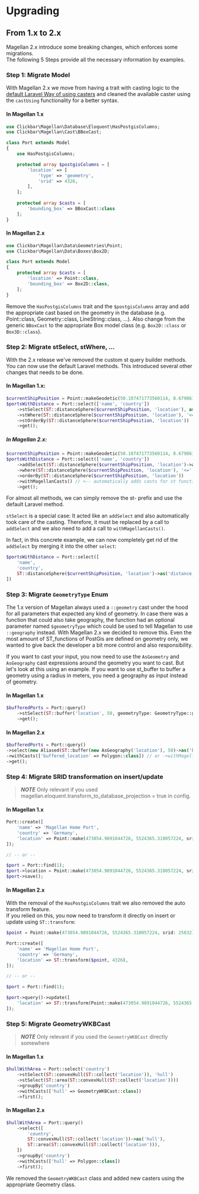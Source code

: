 # Upgrading

## From 1.x to 2.x
Magellan 2.x introduce some breaking changes, which enforces some migrations.  
The following 5 Steps provide all the necessary information by examples.

### Step 1: Migrate Model
With Magellan 2.x we move from having a trait with casting logic to the [default Laravel Way of using casters](https://laravel.com/docs/master/eloquent-mutators#attribute-casting) and cleaned the available caster using the `castUsing` functionality for a better syntax.

#### In Magellan 1.x
```php
use Clickbar\Magellan\Database\Eloquent\HasPostgisColumns;
use Clickbar\Magellan\Cast\BBoxCast;

class Port extends Model
{
    use HasPostgisColumns;

    protected array $postgisColumns = [
        'location' => [
            'type' => 'geometry',
            'srid' => 4326,
        ],
    ];
    
    protected array $casts = [
        'bounding_box' => BBoxCast::class
    ];
}
```

#### In Magellan 2.x
```php
use Clickbar\Magellan\Data\Geometries\Point;
use Clickbar\Magellan\Data\Boxes\Box2D;

class Port extends Model
{
    protected array $casts = [
        'location' => Point::class,
        'bounding_box' => Box2D::class,
    ];
}
```

Remove the `HasPostgisColumns` trait and the `$postgisColumns` array and add the appropriate cast based on the geometry in the database (e.g. Point::class, Geometry::class, LineString::class, ...).
Also change from the generic `BBoxCast` to the appropriate Box model class (e.g. `Box2D::class` or `Box3D::class`).

### Step 2: Migrate stSelect, stWhere, ...
With the 2.x release we've removed the custom st query builder methods. You can now use the default Laravel methods.
This introduced several other changes that needs to be done.

#### In Magellan 1.x:
```php
$currentShipPosition = Point::makeGeodetic(50.107471773560114, 8.679861151457937);
$portsWithDistance = Port::select(['name', 'country'])
    ->stSelect(ST::distanceSphere($currentShipPosition, 'location'), as: 'distance_to_ship')
    ->stWhere(ST::distanceSphere($currentShipPosition, 'location'), '<=', 50000)
    ->stOrderBy(ST::distanceSphere($currentShipPosition, 'location'))
    ->get();
```

##### In Magellan 2.x:
```php
$currentShipPosition = Point::makeGeodetic(50.107471773560114, 8.679861151457937);
$portsWithDistance = Port::select(['name', 'country'])
    ->addSelect(ST::distanceSphere($currentShipPosition, 'location')->as('distance_to_ship'))
    ->where(ST::distanceSphere($currentShipPosition, 'location'), '<=', 50000)
    ->orderBy(ST::distanceSphere($currentShipPosition, 'location'))
    ->withMagellanCasts() // <-- automatically adds casts for st functions returning geometry or bbox
    ->get();    
```

For almost all methods, we can simply remove the st- prefix and use the default Laravel method.

`stSelect` is a special case: It acted like an `addSelect` and also automatically took care of the casting. Therefore, it must be replaced by a call to `addSelect` and we also need to add a call to `withMagellanCasts()`.

In fact, in this concrete example, we can now completely get rid of the `addSelect` by merging it into the other `select`:
```php
$portsWithDistance = Port::select([
    'name', 
    'country',
    ST::distanceSphere($currentShipPosition, 'location')->as('distance_to_ship'),
])
```

### Step 3: Migrate `GeometryType` Enum
The 1.x version of Magellan always used a `::geometry` cast under the hood for all parameters that expected any kind of geometry. In case there was a function that could also take geography, the function had an optional parameter named `$geometryType` which could be used to tell Magellan to use `::geography` instead.
With Magellan 2.x we decided to remove this. Even the most amount of ST_functions of PostGis are defined on geometry only, we wanted to give back the developer a bit more control and also responsibility. 

If you want to cast your input, you now need to use the `AsGeometry` and `AsGeography` cast expressions around the geometry you want to cast. 
But let's look at this using an example.
If you want to use st_buffer to buffer a geometry using a radius in meters, you need a geography as input instead of geometry.

#### In Magellan 1.x 
```php
$bufferedPorts = Port::query()
    ->stSelect(ST::buffer('location', 50, geometryType: GeometryType::geography), as: 'buffered_location'))
    ->get();
```

#### In Magellan 2.x
```php
$bufferedPorts = Port::query()
->select(new Aliased(ST::buffer(new AsGeography('location'), 50)->as('buffered_location')))
->withCasts(['buffered_location' => Polygon::class]) // or ->withMagellanCasts()
->get();
```

### Step 4: Migrate SRID transformation on insert/update
> **_NOTE_** Only relevant if you used magellan.eloquent.transform_to_database_projection = true in config.

#### In Magellan 1.x
```php
Port::create([
    'name' => 'Magellan Home Port',
    'country' => 'Germany',
    'location' => Point::make(473054.9891044726, 5524365.310057224, srid: 25832),
]);

// -- or --

$port = Port::find(1);
$port->location = Point::make(473054.9891044726, 5524365.310057224, srid: 25832);
$port->save();
```

#### In Magellan 2.x

With the removal of the `HasPostgisColumns` trait we also removed the auto transform feature.  
If you relied on this, you now need to transform it directly on insert or update using `ST::transform`: 

```php
$point = Point::make(473054.9891044726, 5524365.310057224, srid: 25832);

Port::create([
    'name' => 'Magellan Home Port',
    'country' => 'Germany',
    'location' => ST::transform($point, 4326),
]);

// -- or --

$port = Port::find(1);

$port->query()->update([
    'location' => ST::transform(Point::make(473054.9891044726, 5524365.310057224, srid: 25832), 4326),
]);
```

### Step 5: Migrate GeometryWKBCast
> **_NOTE_** Only relevant if you used the `GeometryWKBCast` directly somewhere

#### In Magellan 1.x
```php
$hullWithArea = Port::select('country')
    ->stSelect(ST::convexHull(ST::collect('location')), 'hull')
    ->stSelect(ST::area(ST::convexHull(ST::collect('location'))))
    ->groupBy('country')
    ->withCasts(['hull' => GeometryWKBCast::class]) 
    ->first();
```

#### In Magellan 2.x
```php
$hullWithArea = Port::query()
    ->select([
        'country',
        ST::convexHull(ST::collect('location'))->as('hull'),
        ST::area(ST::convexHull(ST::collect('location'))),
    ])
    ->groupBy('country')
    ->withCasts(['hull' => Polygon::class]) 
    ->first();
```
We removed the `GeometryWKBCast` class and added new casters using the appropriate Geometry class.

